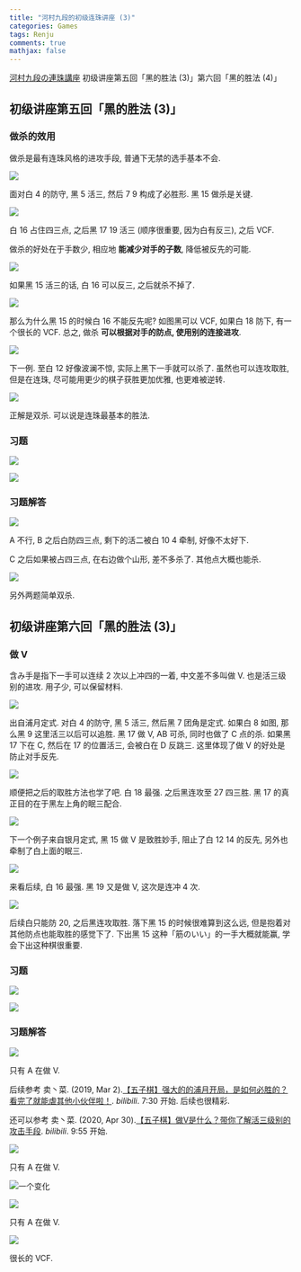 ```yaml
---
title: "河村九段的初级连珠讲座 (3)"
categories: Games
tags: Renju
comments: true
mathjax: false
---
```


[河村九段の連珠講座](http://www.kyogo.org/contents/kouza.html) 初级讲座第五回「黑的胜法 (3)」第六回「黑的胜法 (4)」

<!-- more -->

## 初级讲座第五回「黑的胜法 (3)」

### 做杀的效用

做杀是最有连珠风格的进攻手段, 普通下无禁的选手基本不会.

![](https://shiina18.github.io/assets/posts/images/20201027171317331_17958.png)

面对白 4 的防守, 黑 5 活三, 然后 7 9 构成了必胜形. 黑 15 做杀是关键.

![](https://shiina18.github.io/assets/posts/images/20201027171556553_4638.png)

白 16 占住四三点, 之后黑 17 19 活三 (顺序很重要, 因为白有反三), 之后 VCF.

做杀的好处在于手数少, 相应地 **能减少对手的子数**, 降低被反先的可能.

![](https://shiina18.github.io/assets/posts/images/20201027172442421_23052.png)

如果黑 15 活三的话, 白 16 可以反三, 之后就杀不掉了.

![](https://shiina18.github.io/assets/posts/images/20201027172554442_22515.png)

那么为什么黑 15 的时候白 16 不能反先呢? 如图黑可以 VCF, 如果白 18 防下, 有一个很长的 VCF. 总之, 做杀 **可以根据对手的防点, 使用别的连接进攻**.

![](https://shiina18.github.io/assets/posts/images/20201027173103459_26203.png)

下一例. 至白 12 好像波澜不惊, 实际上黑下一手就可以杀了. 虽然也可以连攻取胜, 但是在连珠, 尽可能用更少的棋子获胜更加优雅, 也更难被逆转.

![](https://shiina18.github.io/assets/posts/images/20201027173304163_18231.png)

正解是双杀. 可以说是连珠最基本的胜法.

### 习题

![](https://shiina18.github.io/assets/posts/images/20201027173349643_21268.png)

![](https://shiina18.github.io/assets/posts/images/20201027173359630_27674.png)

### 习题解答

![](https://shiina18.github.io/assets/posts/images/20201027173631976_3554.png)

A 不行, B 之后白防四三点, 剩下的活二被白 10 4 牵制, 好像不太好下.

C 之后如果被占四三点, 在右边做个山形, 差不多杀了. 其他点大概也能杀.

![](https://shiina18.github.io/assets/posts/images/20201027173959315_14080.png)

另外两题简单双杀.

## 初级讲座第六回「黑的胜法 (3)」

### 做 V

含み手是指下一手可以连续 2 次以上冲四的一着, 中文差不多叫做 V. 也是活三级别的进攻. 用子少, 可以保留材料.

![](https://shiina18.github.io/assets/posts/images/20201030191823300_23136.png)

出自浦月定式. 对白 4 的防守, 黑 5 活三, 然后黑 7 团角是定式. 如果白 8 如图, 那么黑 9 这里活三以后可以追胜. 黑 17 做 V, AB 可杀, 同时也做了 C 点的杀. 如果黑 17 下在 C, 然后在 17 的位置活三, 会被白在 D 反跳三. 这里体现了做 V 的好处是防止对手反先.

![](https://shiina18.github.io/assets/posts/images/20201030192506838_12895.png)

顺便把之后的取胜方法也学了吧. 白 18 最强. 之后黑连攻至 27 四三胜. 黑 17 的真正目的在于黑左上角的眠三配合.

![](https://shiina18.github.io/assets/posts/images/20201030192754594_16504.png)

下一个例子来自银月定式, 黑 15 做 V 是致胜妙手, 阻止了白 12 14 的反先, 另外也牵制了白上面的眠三.

![](https://shiina18.github.io/assets/posts/images/20201030193045551_2527.png)

来看后续, 白 16 最强. 黑 19 又是做 V, 这次是连冲 4 次.

![](https://shiina18.github.io/assets/posts/images/20201030193243726_28868.png)

后续白只能防 20, 之后黑连攻取胜. 落下黑 15 的时候很难算到这么远, 但是抱着对其他防点也能取胜的感觉下了. 下出黑 15 这种「筋のいい」的一手大概就能赢, 学会下出这种棋很重要.

### 习题

![](https://shiina18.github.io/assets/posts/images/20201030193703728_22583.png)

![](https://shiina18.github.io/assets/posts/images/20201030193712326_23853.png)

### 习题解答

![](https://shiina18.github.io/assets/posts/images/20201030200734882_11597.png)

只有 A 在做 V. 

后续参考 卖丶菜. (2019, Mar 2).[【五子棋】强大的的浦月开局，是如何必胜的？看完了就能虐其他小伙伴啦！](https://www.bilibili.com/video/BV15b411B7gL). *bilibili*. 7:30 开始. 后续也很精彩.

还可以参考 卖丶菜. (2020, Apr 30).[【五子棋】做V是什么？带你了解活三级别的攻击手段](https://www.bilibili.com/video/BV1hf4y1S7Y7). *bilibili*. 9:55 开始.

![](https://shiina18.github.io/assets/posts/images/20201030201052663_11544.png)

只有 A 在做 V.

![一个变化](https://shiina18.github.io/assets/posts/images/20201030203241004_27227.png "一个变化")

![](https://shiina18.github.io/assets/posts/images/20201030201909342_30116.png)

只有 A 在做 V.

![](https://shiina18.github.io/assets/posts/images/20201030202225084_15079.png)

很长的 VCF.